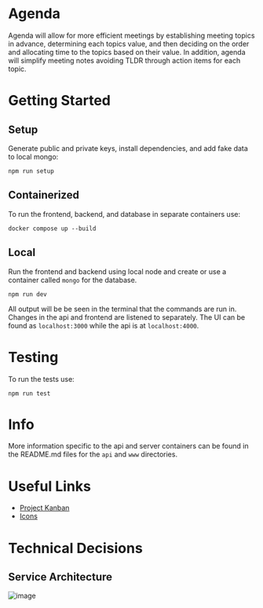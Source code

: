# Agenda

Agenda will allow for more efficient meetings by establishing meeting topics in advance, determining each topics value, and then deciding on the order and allocating time to the topics based on their value. In addition, agenda will simplify meeting notes avoiding TLDR through action items for each topic.

# Getting Started

## Setup
Generate public and private keys, install dependencies, and add fake data to
local mongo:
```
npm run setup
```

## Containerized

To run the frontend, backend, and database in separate containers use:
```
docker compose up --build
```

## Local
Run the frontend and backend using local node and create or use a container
called `mongo` for the database.
```
npm run dev
```
All output will be be seen in the terminal that the commands are run in.
Changes in the api and frontend are listened to separately. The UI can be found
as `localhost:3000` while the api is at `localhost:4000`.


# Testing

To run the tests use:
```
npm run test
```

# Info
More information specific to the api and server containers can be found in the README.md files for the `api` and `www` directories.

# Useful Links
- [Project Kanban](https://thomashudsonnotes.notion.site/a1f3e7cd3bf74c62b06dbda78b2c9c7c?v=43d3f2b9730045f691cd254967c6949d)
- [Icons](https://v4.mui.com/components/material-icons/)

# Technical Decisions

## Service Architecture
![image](https://user-images.githubusercontent.com/54583311/120655368-db876780-c43f-11eb-9ccc-5ea9deba79fe.png)
